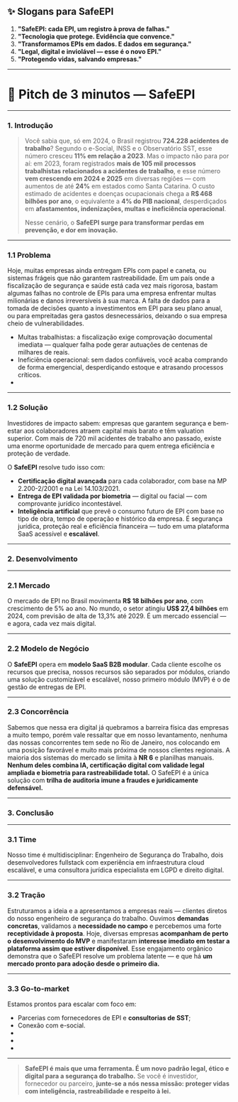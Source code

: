 
## ✨ Slogans para SafeEPI
1. **"SafeEPI: cada EPI, um registro à prova de falhas."**
2. **"Tecnologia que protege. Evidência que convence."**
3. **"Transformamos EPIs em dados. E dados em segurança."**
4. **"Legal, digital e inviolável — esse é o novo EPI."**
5. **"Protegendo vidas, salvando empresas."**


---

# 🎤 **Pitch de 3 minutos — SafeEPI**

---

### **1. Introdução**

> Você sabia que, só em 2024, o Brasil registrou **724.228 acidentes de trabalho**?
> Segundo o e-Social, INSS e o Observatório SST, esse número cresceu **11% em relação a 2023**.
> Mas o impacto não para por aí: em 2023, foram registrados **mais de 105 mil processos trabalhistas relacionados a acidentes de trabalho**, e esse número **vem crescendo em 2024 e 2025** em diversas regiões — com aumentos de até **24%** em estados como Santa Catarina.
> O custo estimado de acidentes e doenças ocupacionais chega a **R\$ 468 bilhões por ano**, o equivalente a **4% do PIB nacional**, desperdiçados em **afastamentos, indenizações, multas e ineficiência operacional**.
>
> Nesse cenário, o **SafeEPI surge para transformar perdas em prevenção, e dor em inovação.**

---

### **1.1 Problema**

Hoje, muitas empresas ainda entregam EPIs com papel e caneta, ou sistemas frágeis que não garantem rastreabilidade.
Em um país onde a fiscalização de segurança e saúde está cada vez mais rigorosa, bastam algumas falhas no controle de EPIs para uma empresa enfrentar multas milionárias e danos irreversíveis à sua marca. 
A falta de dados para a tomada de decisões quanto a investimentos em EPI para seu plano anual, ou para empreitadas gera gastos desnecessários, deixando o sua empresa cheio de vulnerabilidades.
* Multas trabalhistas: a fiscalização exige comprovação documental imediata — qualquer falha pode gerar autuações de centenas de milhares de reais.
* Ineficiência operacional: sem dados confiáveis, você acaba comprando de forma emergencial, desperdiçando estoque e atrasando processos críticos.
*

---

### **1.2 Solução**
Investidores de impacto sabem: empresas que garantem segurança e bem-estar aos colaboradores atraem capital mais barato e têm valuation superior. Com mais de 720 mil acidentes de trabalho ano passado, existe uma enorme oportunidade de mercado para quem entrega eficiência e proteção de verdade. 

O **SafeEPI** resolve tudo isso com:

* **Certificação digital avançada** para cada colaborador, com base na MP 2.200-2/2001 e na Lei 14.103/2021.
* **Entrega de EPI validada por biometria** — digital ou facial — com comprovante jurídico incontestável.
* **Inteligência artificial** que prevê o consumo futuro de EPI com base no tipo de obra, tempo de operação e histórico da empresa.
  É segurança jurídica, proteção real e eficiência financeira — tudo em uma plataforma SaaS acessível e **escalável**.

---

### **2. Desenvolvimento**

---

### **2.1 Mercado**

O mercado de EPI no Brasil movimenta **R\$ 18 bilhões por ano**, com crescimento de 5% ao ano.
No mundo, o setor atingiu **US\$ 27,4 bilhões** em 2024, com previsão de alta de 13,3% até 2029.
É um mercado essencial — e agora, cada vez mais digital.

---

### **2.2 Modelo de Negócio**

O **SafeEPI** opera em **modelo SaaS B2B modular**.
Cada cliente escolhe os recursos que precisa, nossos recursos são separados por módulos, criando uma solução customizável e escalável, nosso primeiro módulo (MVP) é o de gestão de entregas de EPI.

---

### **2.3 Concorrência**
Sabemos que nessa era digital já quebramos a barreira física das empresas a muito tempo, porém vale ressaltar que em nosso levantamento, nenhuma das nossas concorrentes tem sede no Rio de Janeiro, nos colocando em uma posição favorável e muito mais próxima de nossos clientes regionais.
A maioria dos sistemas do mercado se limita à **NR 6** e planilhas manuais.
**Nenhum deles combina IA, certificação digital com validade legal ampliada e biometria para rastreabilidade total.**
O SafeEPI é a única solução com **trilha de auditoria imune a fraudes e juridicamente defensável.**

---

### **3. Conclusão**

---

### **3.1 Time**

Nosso time é multidisciplinar:
Engenheiro de Segurança do Trabalho, dois desenvolvedores fullstack com experiência em infraestrutura cloud escalável, e uma consultora jurídica especialista em LGPD e direito digital.

---

### **3.2 Tração**

Estruturamos a ideia e a apresentamos a empresas reais — clientes diretos do nosso engenheiro de segurança do trabalho.
Ouvimos **demandas concretas**, validamos a **necessidade no campo** e percebemos uma forte **receptividade à proposta**.
Hoje, diversas empresas **acompanham de perto o desenvolvimento do MVP** e manifestaram **interesse imediato em testar a plataforma assim que estiver disponível**.
Esse engajamento orgânico demonstra que o SafeEPI resolve um problema latente — e que há **um mercado pronto para adoção desde o primeiro dia.**

---

### **3.3 Go-to-market**

Estamos prontos para escalar com foco em:

* Parcerias com fornecedores de EPI e **consultorias de SST**;
* Conexão com e-social.
*
*
*

---

> **SafeEPI é mais que uma ferramenta. É um novo padrão legal, ético e digital para a segurança do trabalho.**
> Se você é investidor, fornecedor ou parceiro, **junte-se a nós nessa missão: proteger vidas com inteligência, rastreabilidade e respeito à lei.**



